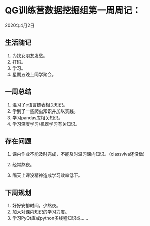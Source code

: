 # QG训练营数据挖掘组第一周周记：
2020年4月2日

## 生活随记

1. 为找女朋友发愁。
2. 打码。
3. 学习。
4. 星期五晚上同学聚会。

## 一周总结

1. 温习了c语言链表相关知识。
2. 学到了一些爬虫知识并加以实践。
3. 学习pandas库相关知识。
4. 学习深度学习/机器学习有关知识。

## 存在问题

1. 课内作业不能及时完成，不能及时温习课内知识。（classviva还没做)

2. 经常熬夜。
3. 隔天上课没精神造成学习效率低下。

## 下周规划

1. 好好安排时间，少熬夜。
2. 加大对课内知识的学习力度。
3. 学习PyQt库或python多线程知识或……



